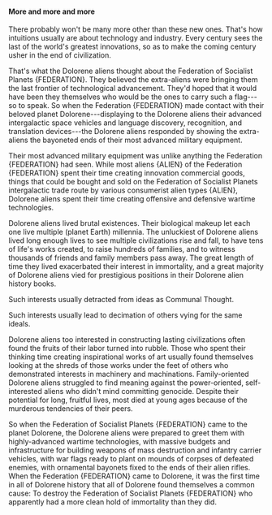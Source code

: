 #### More and more and more

There probably won't be many more other than these new ones. That's how intuitions usually are about technology and industry. Every century sees the last of the world's greatest innovations, so as to make the coming century usher in the end of civilization.

That's what the Dolorene aliens thought about the Federation of Socialist Planets {FEDERATION}. They believed the extra-aliens were bringing them the last frontier of technological advancement. They'd hoped that it would have been they themselves who would be the ones to carry such a flag---so to speak. So when the Federation {FEDERATION} made contact with their beloved planet Dolorene---displaying to the Dolorene aliens their advanced intergalactic space vehicles and language discovery, recognition, and translation devices---the Dolorene aliens responded by showing the extra-aliens the bayoneted ends of their most advanced military equipment.

Their most advanced military equipment was unlike anything the Federation {FEDERATION} had seen. While most aliens {ALIEN} of the Federation {FEDERATION} spent their time creating innovation commercial goods, things that could be bought and sold on the Federation of Socialist Planets intergalactic trade route by various consumerist alien types {ALIEN}, Dolorene aliens spent their time creating offensive and defensive wartime technologies.

Dolorene aliens lived brutal existences. Their biological makeup let each one live multiple (planet Earth) millennia. The unluckiest of Dolorene aliens lived long enough lives to see multiple civilizations rise and fall, to have tens of life's works created, to raise hundreds of families, and to witness thousands of friends and family members pass away. The great length of time they lived exacerbated their interest in immortality, and a great majority of Dolorene aliens vied for prestigious positions in their Dolorene alien history books.

Such interests usually detracted from ideas as Communal Thought.

Such interests usually lead to decimation of others vying for the same ideals.

Dolorene aliens too interested in constructing lasting civilizations often found the fruits of their labor turned into rubble. Those who spent their thinking time creating inspirational works of art usually found themselves looking at the shreds of those works under the feet of others who demonstrated interests in machinery and machinations. Family-oriented Dolorene aliens struggled to find meaning against the power-oriented, self-interested aliens who didn't mind committing genocide. Despite their potential for long, fruitful lives, most died at young ages because of the murderous tendencies of their peers.

So when the Federation of Socialist Planets {FEDERATION} came to the planet Dolorene, the Dolorene aliens were prepared to greet them with highly-advanced wartime technologies, with massive budgets and infrastructure for building weapons of mass destruction and infantry carrier vehicles, with war flags ready to plant on mounds of corpses of defeated enemies, with ornamental bayonets fixed to the ends of their alien rifles. When the Federation {FEDERATION} came to Dolorene, it was the first time in all of Dolorene history that all of Dolorene found themselves a common cause: To destroy the Federation of Socialist Planets {FEDERATION} who apparently had a more clean hold of immortality than they did.
